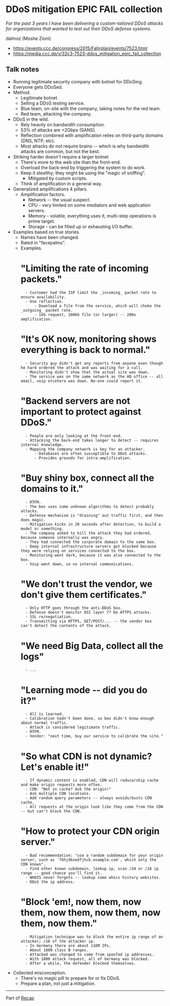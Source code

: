 # DDoS mitigation EPIC FAIL collection

*For the past 3 years I have been delivering a custom-tailored DDoS attacks for organizations that wanted to test out their DDoS defense systems.*

dalmoz (Moshe Zioni)

- https://events.ccc.de/congress/2015/Fahrplan/events/7523.html
- https://media.ccc.de/v/32c3-7523-ddos_mitigation_epic_fail_collection


## Talk notes

- Running legitimate security company with botnet for DDoSing.
- Everyone gets DDoSed.
- Method.
    - Legitimate botnet.
    - Selling a DDoS testing service.
    - Blue team, on-site with the company, taking notes for the red team.
    - Red team, attacking the company.
- DDoS in the wild.
    - Rely heavily on bandwidth consumption.
    - 53% of attacks are <2Gbps (SANS).
    - Reflection combined with amplification relies on third-party domains (DNS, NTP, etc).
    - Most attacks do not require brains -- which is why bandwidth attacks are common, but not the best.
- Striking harder doesn't require a larger botnet
    - There's more to the web site than the front-end.
    - Overload the back-end by triggering the system to do work.
    - Keep it stealthy; they might be using the "magic of sniffing".
        - Mitigated by custom scripts.
    - Think of amplification in a general way.
- Generalized amplifications 4 pillars.
    - Amplification factors.
        - Network -- the usual suspect.
        - CPU - very limited on some mediators and web application servers.
        - Memory - volatile, everything uses it, multi-step operations is prime target.
        - Storage - can be filled up or exhausting I/O buffer.
- Examples based on true stories.
    - Names have been changed.
    - Rated in "facepalms".
    - Examples.
        # "Limiting the rate of incoming packets."
            - Customer had the ISP limit the _incoming_ packet rate to ensure availability.
            - Use reflection.
                - Download a file from the service, which will choke the _outgoing_ packet rate.
                - 1kb request, 200kb file (or larger) -- 200x amplification.
        # "It's OK now, monitoring shows everything is back to normal."
            - Security guy didn't get any reports from anyone even though he hard ordered the attack and was waiting for a call.
            - Monitoring didn't show that the actual site was down.
            - The service was on the same network as the HQ office -- all email, voip etcetera was down. No-one could report it.
        # "Backend servers are not important to protect against DDoS."
            - People are only looking at the front-end.
            - Attacking the back-end takes longer to detect -- requires internal knowledge.
            - Mapping the company network is key for an attacker.
                - Databases are often susceptible to DDoS attacks.
                - Provides grounds for intra-amplification.
        # "Buy shiny box, connect all the domains to it."
            - RTFM.
            - The box uses some unknown algorithms to detect probably attacks.
            - Defense mechanism is "draining" out traffic first, and then does magic.
            - Mitigation kicks in 20 seconds after detection, to build a model or something.
            - The company asked to kill the attack they had ordered, because someone internally was angry.
            - They had connected the corporate domain to the same box.
            - Deep internal infrastructure servers got blocked because they were relying on services connected to the box.
            - Monitoring went dark, because it was also connected to the box.
            - Voip went down, so no internal communications.
        # "We don't trust the vendor, we don't give them certificates."
            - Only HTTP goes through the anti-DDoS box.
            - Defense doesn't monitor OSI layer 7? Do HTTPS attacks.
            - SSL re/negotiation.
            - Transmitting via HTTPS, GET/POST/... -- the vendor box can't detect the contents of the attack.
        # "We need Big Data, collect all the logs"
            - ...
        # "Learning mode -- did you do it?"
            - All is learned.
            - Calibration hadn't been done, so box didn't know enough about normal traffic.
            - Attack is considered legitimate traffic.
            - RTFM.
            - Vendor: "next time, buy our service to calibrate the site."
        # "So what CDN is not dynamic? Let's enable it!"
            - If dynamic content is enabled, CDN will reduce/skip cache and make origin requests more often.
            - CDN: "Not in cache? Ask the origin!"
            - Ask multiple CDN locations.
            - Add random query parameters -- always avoids/busts CDN cache.
            - All requests at the origin look like they come from the CDN -- but can't block the CDN.
        # "How to protect your CDN origin server."
            - Bad recommendation: "use a random subdomain for your origin server, such as `fbhjdkoedfjhcb.example.com`, which only the CDN knows".
            - Find other known subdomain, lookup ip, scan /24 or /16 ip range -- good chance you'll find it.
            - WHOIS never forgets -- lookup some whois history websites.
            - DDoS the ip address.
        # "Block 'em!, now them, now them, now them, now them, now them, now them."
            - Mitigation technique was to block the entire ip range of an attacker; /16 of the attacker ip.
            - In Germany there are about 116M IPs.
            - About 1800 class B ranges.
            - Attacked was changed to come from spoofed ip addresses.
            - With 1800 attack request, all of Germany was blocked.
            - After a while, the defender blocked themselves.
- Collected misconception.
    - There's no magic pill to prepare for or fix DDoS.
    - Prepare a plan, not just a mitigation.


---

Part of [Recap](https://github.com/joelpurra/recap)

